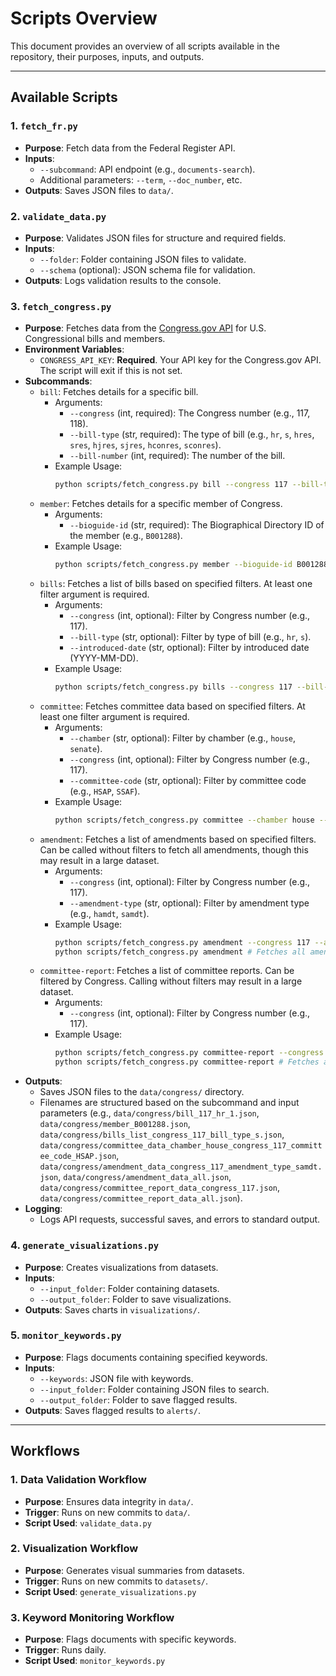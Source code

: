 # Scripts Overview

This document provides an overview of all scripts available in the repository, their purposes, inputs, and outputs.

---

## **Available Scripts**

### **1. `fetch_fr.py`**
- **Purpose**: Fetch data from the Federal Register API.
- **Inputs**:
  - `--subcommand`: API endpoint (e.g., `documents-search`).
  - Additional parameters: `--term`, `--doc_number`, etc.
- **Outputs**: Saves JSON files to `data/`.

### **2. `validate_data.py`**
- **Purpose**: Validates JSON files for structure and required fields.
- **Inputs**:
  - `--folder`: Folder containing JSON files to validate.
  - `--schema` (optional): JSON schema file for validation.
- **Outputs**: Logs validation results to the console.

### **3. `fetch_congress.py`**
- **Purpose**: Fetches data from the [Congress.gov API](https://api.congress.gov/) for U.S. Congressional bills and members.
- **Environment Variables**:
  - `CONGRESS_API_KEY`: **Required**. Your API key for the Congress.gov API. The script will exit if this is not set.
- **Subcommands**:
  - `bill`: Fetches details for a specific bill.
    - Arguments:
      - `--congress` (int, required): The Congress number (e.g., 117, 118).
      - `--bill-type` (str, required): The type of bill (e.g., `hr`, `s`, `hres`, `sres`, `hjres`, `sjres`, `hconres`, `sconres`).
      - `--bill-number` (int, required): The number of the bill.
    - Example Usage:
      ```bash
      python scripts/fetch_congress.py bill --congress 117 --bill-type hr --bill-number 1
      ```
  - `member`: Fetches details for a specific member of Congress.
    - Arguments:
      - `--bioguide-id` (str, required): The Biographical Directory ID of the member (e.g., `B001288`).
    - Example Usage:
      ```bash
      python scripts/fetch_congress.py member --bioguide-id B001288
      ```
  - `bills`: Fetches a list of bills based on specified filters. At least one filter argument is required.
    - Arguments:
      - `--congress` (int, optional): Filter by Congress number (e.g., 117).
      - `--bill-type` (str, optional): Filter by type of bill (e.g., `hr`, `s`).
      - `--introduced-date` (str, optional): Filter by introduced date (YYYY-MM-DD).
    - Example Usage:
      ```bash
      python scripts/fetch_congress.py bills --congress 117 --bill-type s
      ```
  - `committee`: Fetches committee data based on specified filters. At least one filter argument is required.
    - Arguments:
      - `--chamber` (str, optional): Filter by chamber (e.g., `house`, `senate`).
      - `--congress` (int, optional): Filter by Congress number (e.g., 117).
      - `--committee-code` (str, optional): Filter by committee code (e.g., `HSAP`, `SSAF`).
    - Example Usage:
      ```bash
      python scripts/fetch_congress.py committee --chamber house --congress 117 --committee-code HSAP
      ```
  - `amendment`: Fetches a list of amendments based on specified filters. Can be called without filters to fetch all amendments, though this may result in a large dataset.
    - Arguments:
      - `--congress` (int, optional): Filter by Congress number (e.g., 117).
      - `--amendment-type` (str, optional): Filter by amendment type (e.g., `hamdt`, `samdt`).
    - Example Usage:
      ```bash
      python scripts/fetch_congress.py amendment --congress 117 --amendment-type samdt
      python scripts/fetch_congress.py amendment # Fetches all amendments
      ```
  - `committee-report`: Fetches a list of committee reports. Can be filtered by Congress. Calling without filters may result in a large dataset.
    - Arguments:
      - `--congress` (int, optional): Filter by Congress number (e.g., 117).
    - Example Usage:
      ```bash
      python scripts/fetch_congress.py committee-report --congress 117
      python scripts/fetch_congress.py committee-report # Fetches all committee reports
      ```
- **Outputs**:
  - Saves JSON files to the `data/congress/` directory.
  - Filenames are structured based on the subcommand and input parameters (e.g., `data/congress/bill_117_hr_1.json`, `data/congress/member_B001288.json`, `data/congress/bills_list_congress_117_bill_type_s.json`, `data/congress/committee_data_chamber_house_congress_117_committee_code_HSAP.json`, `data/congress/amendment_data_congress_117_amendment_type_samdt.json`, `data/congress/amendment_data_all.json`, `data/congress/committee_report_data_congress_117.json`, `data/congress/committee_report_data_all.json`).
- **Logging**:
  - Logs API requests, successful saves, and errors to standard output.

### **4. `generate_visualizations.py`**
- **Purpose**: Creates visualizations from datasets.
- **Inputs**:
  - `--input_folder`: Folder containing datasets.
  - `--output_folder`: Folder to save visualizations.
- **Outputs**: Saves charts in `visualizations/`.

### **5. `monitor_keywords.py`**
- **Purpose**: Flags documents containing specified keywords.
- **Inputs**:
  - `--keywords`: JSON file with keywords.
  - `--input_folder`: Folder containing JSON files to search.
  - `--output_folder`: Folder to save flagged results.
- **Outputs**: Saves flagged results to `alerts/`.

---

## **Workflows**

### **1. Data Validation Workflow**
- **Purpose**: Ensures data integrity in `data/`.
- **Trigger**: Runs on new commits to `data/`.
- **Script Used**: `validate_data.py`

### **2. Visualization Workflow**
- **Purpose**: Generates visual summaries from datasets.
- **Trigger**: Runs on new commits to `datasets/`.
- **Script Used**: `generate_visualizations.py`

### **3. Keyword Monitoring Workflow**
- **Purpose**: Flags documents with specific keywords.
- **Trigger**: Runs daily.
- **Script Used**: `monitor_keywords.py`
